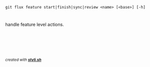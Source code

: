 
    git flux feature start|finish|sync|review <name> [<base>] [-h]

# 

handle feature level actions.

## 

<dl>
	<dt></dt>
	<dd></dd>
</dl>
 
<dl>
	<dt></dt>
	<dd></dd>
</dl>
 
<dl>
	<dt></dt>
	<dd></dd>
</dl>
 
<dl>
	<dt></dt>
	<dd></dd>
</dl>



<br/><br/>
---
<sup><i>created with <b><a href="https://github.com/eliranmal/styli.sh">styli.sh</a></b></i></sup>
